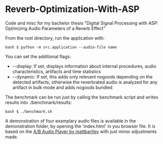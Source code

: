 # Reverb-Optimization-With-ASP
Code and misc for my bachelor thesis "Digital Signal Processing with ASP: Optimizing Audio Parameters of a Reverb Effect"


From the root directory, run the application with:
```
bash $ python -m src.application --audio-file name
```

You can set the additional flags:
* --display:
    If set, displays information about internal procedures, audio characteristics, artifacts and time statistics
* --dynamic:
    If set, this adds only relevant nogoods depending on the detected artifacts; otherwise the reverbrated audio is analyzed for any artifact in bulk mode and adds nogoods bundled

The benchmark can be run just by calling the benchmark script and writes results into ./benchmark/results:
```
bash $ ./benchmark.sh
```

A demonstration of four examplary audio files is available in the demonstration folder, by opening the 'index.html' in you browser file.
It is based on the [A/B Audio Player by mattbartley](https://github.com/mattbartley/AB-Audio-Player/tree/main) with just minor adjustments made.